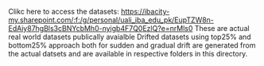  Clikc here to access the datasets: https://ibacity-my.sharepoint.com/:f:/g/personal/uali_iba_edu_pk/EupTZW8n-EdAiy87hgBls3cBNYcbMh0-nyigb4F7Q0EzlQ?e=nrMls0
These are actual real world datasets publically avaialble 
Drifted datasets using top25% and bottom25% approach both for sudden and gradual drift are generated from the actual datsets and are available in respective folders in this directory.
